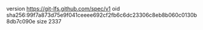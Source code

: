 version https://git-lfs.github.com/spec/v1
oid sha256:99f7a873d75e9f041ceeee692cf2fb6c6dc23306c8eb8b060c0130b8db7c090e
size 2337
